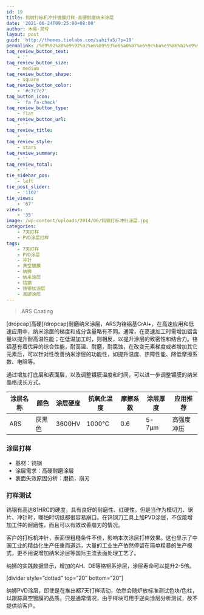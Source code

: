 ```yaml
---
id: 19
title: 钨钢打标机冲针镀膜打样-高硬耐磨纳米涂层
date: '2021-06-24T09:25:00+08:00'
author: 木易·灵兮
layout: post
guid: 'http://themes.tielabs.com/sahifa5/?p=19'
permalink: /%e9%92%a8%e9%92%a2%e6%89%93%e6%a0%87%e6%9c%ba%e5%86%b2%e9%92%88%e9%95%80%e8%86%9c%e6%89%93%e6%a0%b7-%e9%ab%98%e7%a1%ac%e8%80%90%e7%a3%a8%e6%b6%82%e5%b1%82/
taq_review_button_text:
    - ''
taq_review_button_size:
    - medium
taq_review_button_shape:
    - square
taq_review_button_color:
    - '#c7c7c7'
taq_button_icon:
    - 'fa fa-check'
taq_review_button_type:
    - flat
taq_review_button_url:
    - ''
taq_review_title:
    - ''
taq_review_style:
    - stars
taq_review_summary:
    - ''
taq_review_total:
    - ''
tie_sidebar_pos:
    - left
tie_post_slider:
    - '1102'
tie_views:
    - '67'
views:
    - '35'
image: /wp-content/uploads/2014/06/钨钢打标冲针涂层.jpg
categories:
    - 7天打样
    - PVD涂层打样
tags:
    - 7天打样
    - PVD涂层
    - 冲针
    - 真空镀膜
    - 纳狮
    - 纳米涂层
    - 钨钢
    - 铬铝钛涂层
    - 高硬涂层
---
```


> ARS Coating

\[dropcap\]高硬\[/dropcap\]耐磨纳米涂层，ARS为铬铝基CrAl+，在高速应用和低速应用中，纳米涂层的梯度和成分含量略有不同。通常，在高速加工时需增加铝含量以提升耐高温性能；在低温加工时，则相反，以提升涂层的致密性和结合力。铬铝基有着优异的综合性能，耐高温、耐磨，耐腐蚀，在改变元素梯度或者增加其它元素后，可以针对性改善纳米涂层的功能性，如提升温度、热障性能、降低摩擦系数、电阻等。

通过增加打底层和表面层，以及调整镀膜温度和时间，可以进一步调整镀膜的纳米晶格成长方式。

| 涂层名称 | 颜色 | 涂层硬度 | 抗氧化温度 | 摩擦系数 | 涂层厚度 | 应用推荐 |
|---|---|---|---|---|---|---|
| ARS | 灰黑色 | 3600HV | 1000℃ | 0.6 | 5-7μm | 高强度冲压 |

### 涂层打样

- 基材：钨钢
- 涂层需求：高硬耐磨涂层
- 表面失效原因分析：磨损，崩刃

### 打样测试

钨钢有高达81HRC的硬度，具有良好的耐磨性、红硬性。但是当作为模切刀、锯片、冲针时，哪怕时切纸都很容易崩口。在钨钢刀工具上加PVD涂层，不仅能增加工件的耐磨性，而且可以有效改善崩刃的情况。

客户的打标机冲针，表面很粗糙条件不佳，影响本次涂层打样效果。这也显示了中国工业的精益化生产任重而道远，大量的工业生产依然停留在简单粗暴的生产模式，更不用说增加纳米涂层等国际主流表面处理工艺了。

纳狮的实践数据显示，增加的AH、DE等铬铝系涂层，涂层寿命可以提升2-5倍。

\[divider style=”dotted” top=”20″ bottom=”20″\]

纳狮PVD涂层，即使是在推出都7天打样活动，依然会随炉放标准测试色块/色柱，以跟踪真空镀膜的品质。只是通常情况，由于样块可用于逆向涂层分析测试，故不提供给客户。